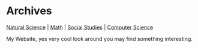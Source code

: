# Archives

 [Natural Science](./file.md) | [Math](./file2.md) | [Social Studies](./file3.md) | [Computer Science](./file4.md)

My Website, yes very cool look around you may find something interesting.
